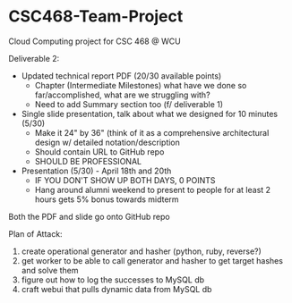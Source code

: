 # CSC468-Team-Project
Cloud Computing project for CSC 468 @ WCU

Deliverable 2:
- Updated technical report PDF (20/30 available points)
   - Chapter (Intermediate Milestones) what have we done so far/accomplished, what are we struggling with?
   - Need to add Summary section too (f/ deliverable 1)
- Single slide presentation, talk about what we designed for 10 minutes (5/30)
   - Make it 24" by 36" (think of it as a comprehensive architectural design w/ detailed notation/description
   - Should contain URL to GitHub repo
   - SHOULD BE PROFESSIONAL
- Presentation (5/30) - April 18th and 20th
   - IF YOU DON'T SHOW UP BOTH DAYS, 0 POINTS
   - Hang around alumni weekend to present to people for at least 2 hours gets 5% bonus towards midterm

Both the PDF and slide go onto GitHub repo

Plan of Attack:
1) create operational generator and hasher (python, ruby, reverse?)
2) get worker to be able to call generator and hasher to get target hashes and solve them
3) figure out how to log the successes to MySQL db
4) craft webui that pulls dynamic data from MySQL db
